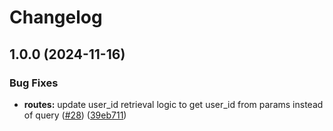 # Changelog

## 1.0.0 (2024-11-16)


### Bug Fixes

* **routes:** update user_id retrieval logic to get user_id from params instead of query ([#28](https://github.com/discordplace/lantern/issues/28)) ([39eb711](https://github.com/discordplace/lantern/commit/39eb711f5204e5c18c9b8194e5f0bf9cd5840356))

